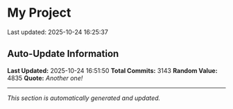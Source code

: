 # My Project


Last updated: 2025-10-24 16:25:37














































































































































































































































































































































































































































































































































































































































































































































































































































































































































































































































































































































































































































































































































































































































































































































































































































































































































































































































































































































































































































































































































































































































































































































































































































































































































































































































































































































































































































































































































































































































































































































































































































































































































































































































































































































































































































































## Auto-Update Information

**Last Updated:** 2025-10-24 16:51:50
**Total Commits:** 3143
**Random Value:** 4835
**Quote:** _Another one!_

---
_This section is automatically generated and updated._